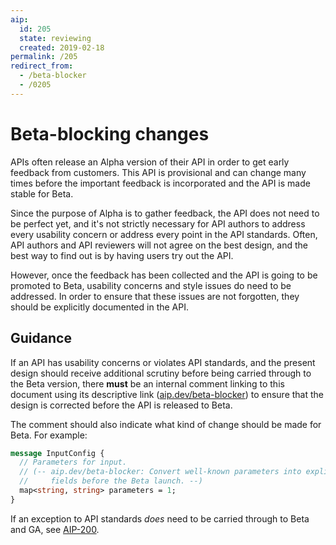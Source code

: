 ```yaml
---
aip:
  id: 205
  state: reviewing
  created: 2019-02-18
permalink: /205
redirect_from:
  - /beta-blocker
  - /0205
---
```


# Beta-blocking changes

APIs often release an Alpha version of their API in order to get early feedback
from customers. This API is provisional and can change many times before the
important feedback is incorporated and the API is made stable for Beta.

Since the purpose of Alpha is to gather feedback, the API does not need to be
perfect yet, and it's not strictly necessary for API authors to address every
usability concern or address every point in the API standards. Often, API
authors and API reviewers will not agree on the best design, and the best way
to find out is by having users try out the API.

However, once the feedback has been collected and the API is going to be
promoted to Beta, usability concerns and style issues do need to be addressed.
In order to ensure that these issues are not forgotten, they should be
explicitly documented in the API.

## Guidance

If an API has usability concerns or violates API standards, and the present
design should receive additional scrutiny before being carried through to the
Beta version, there **must** be an internal comment linking to this document
using its descriptive link ([aip.dev/beta-blocker]()) to ensure that the design
is corrected before the API is released to Beta.

The comment should also indicate what kind of change should be made for Beta.
For example:

```proto
message InputConfig {
  // Parameters for input.
  // (-- aip.dev/beta-blocker: Convert well-known parameters into explicit
  //     fields before the Beta launch. --)
  map<string, string> parameters = 1;
}
```

If an exception to API standards _does_ need to be carried through to Beta and
GA, see [AIP-200][].

[aip-200]: ./0200.md
